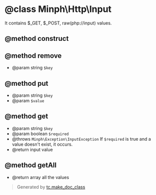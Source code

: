 # @class Minph\Http\Input

 It contains $_GET, $_POST, raw(php://input) values.

## @method construct

## @method remove
* @param string `$key`

## @method put
* @param string `$key`
* @param `$value`

## @method get
* @param string `$key`
* @param boolean `$required`
* @throws `Minph\Exception\InputException` If `$required` is true and a value doesn't exist, it occurs.
* @return input value

## @method getAll
* @return array all the values




>Generated by [tc.make_doc_class](https://github.com/ISSKJ/toolc-dist/)
